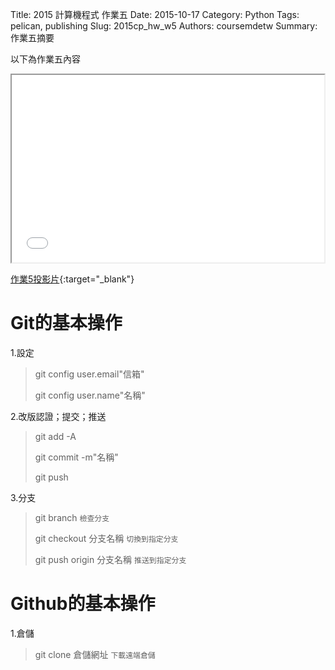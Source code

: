 Title: 2015 計算機程式 作業五
Date: 2015-10-17
Category: Python
Tags: pelican, publishing
Slug: 2015cp_hw_w5
Authors: coursemdetw
Summary: 作業五摘要

以下為作業五內容

<iframe src="40423226_cp_w5_p.html" width="500" height="300"></iframe>

[作業5投影片](40423226_cp_w5_p.html){:target="_blank"}

**Git的基本操作**
================

1.設定
> git config user.email"信箱"
> 
> git config user.name"名稱"

2.改版認證；提交；推送
> git add -A
> 
> git commit -m"名稱"
> 
> git push

3.分支
> git branch `檢查分支`
> 
> git checkout 分支名稱 `切換到指定分支`
> 
> git push origin 分支名稱 `推送到指定分支`

**Github的基本操作**
==================

1.倉儲
> git clone 倉儲網址 `下載遠端倉儲`

